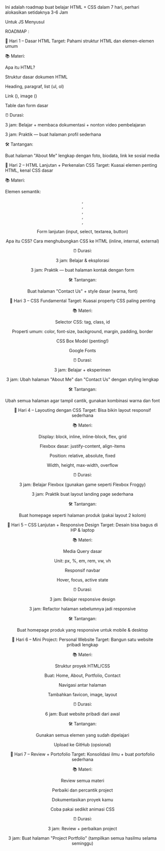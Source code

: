 Ini adalah roadmap buat belajar HTML + CSS dalam 7 hari, perhari alokasikan setidaknya 3-6 Jam

Untuk JS Menyusul

ROADMAP :

📅 Hari 1 – Dasar HTML
Target: Pahami struktur HTML dan elemen-elemen umum

📚 Materi:

Apa itu HTML?

Struktur dasar dokumen HTML

Heading, paragraf, list (ul, ol)

Link (<a>), image (<img>)

Table dan form dasar

⏰ Durasi:

3 jam: Belajar + membaca dokumentasi + nonton video pembelajaran

3 jam: Praktik — buat halaman profil sederhana

🛠️ Tantangan:

Buat halaman "About Me" lengkap dengan foto, biodata, link ke sosial media

📅 Hari 2 – HTML Lanjutan + Perkenalan CSS
Target: Kuasai elemen penting HTML, kenal CSS dasar

📚 Materi:

Elemen semantik: <header>, <footer>, <nav>, <main>, <section>, <article>

Form lanjutan (input, select, textarea, button)

Apa itu CSS? Cara menghubungkan CSS ke HTML (inline, internal, external)

⏰ Durasi:

3 jam: Belajar & eksplorasi

3 jam: Praktik — buat halaman kontak dengan form

🛠️ Tantangan:

Buat halaman "Contact Us" + style dasar (warna, font)

📅 Hari 3 – CSS Fundamental
Target: Kuasai property CSS paling penting

📚 Materi:

Selector CSS: tag, class, id

Properti umum: color, font-size, background, margin, padding, border

CSS Box Model (penting!)

Google Fonts

⏰ Durasi:

3 jam: Belajar + eksperimen

3 jam: Ubah halaman "About Me" dan "Contact Us" dengan styling lengkap

🛠️ Tantangan:

Ubah semua halaman agar tampil cantik, gunakan kombinasi warna dan font

📅 Hari 4 – Layouting dengan CSS
Target: Bisa bikin layout responsif sederhana

📚 Materi:

Display: block, inline, inline-block, flex, grid

Flexbox dasar: justify-content, align-items

Position: relative, absolute, fixed

Width, height, max-width, overflow

⏰ Durasi:

3 jam: Belajar Flexbox (gunakan game seperti Flexbox Froggy)

3 jam: Praktik buat layout landing page sederhana

🛠️ Tantangan:

Buat homepage seperti halaman produk (pakai layout 2 kolom)

📅 Hari 5 – CSS Lanjutan + Responsive Design
Target: Desain bisa bagus di HP & laptop

📚 Materi:

Media Query dasar

Unit: px, %, em, rem, vw, vh

Responsif navbar

Hover, focus, active state

⏰ Durasi:

3 jam: Belajar responsive design

3 jam: Refactor halaman sebelumnya jadi responsive

🛠️ Tantangan:

Buat homepage produk yang responsive untuk mobile & desktop

📅 Hari 6 – Mini Project: Personal Website
Target: Bangun satu website pribadi lengkap

📚 Materi:

Struktur proyek HTML/CSS

Buat: Home, About, Portfolio, Contact

Navigasi antar halaman

Tambahkan favicon, image, layout

⏰ Durasi:

6 jam: Buat website pribadi dari awal

🛠️ Tantangan:

Gunakan semua elemen yang sudah dipelajari

Upload ke GitHub (opsional)

📅 Hari 7 – Review + Portofolio
Target: Konsolidasi ilmu + buat portofolio sederhana

📚 Materi:

Review semua materi

Perbaiki dan percantik project

Dokumentasikan proyek kamu

Coba pakai sedikit animasi CSS

⏰ Durasi:

3 jam: Review + perbaikan project

3 jam: Buat halaman "Project Portfolio" (tampilkan semua hasilmu selama seminggu)
